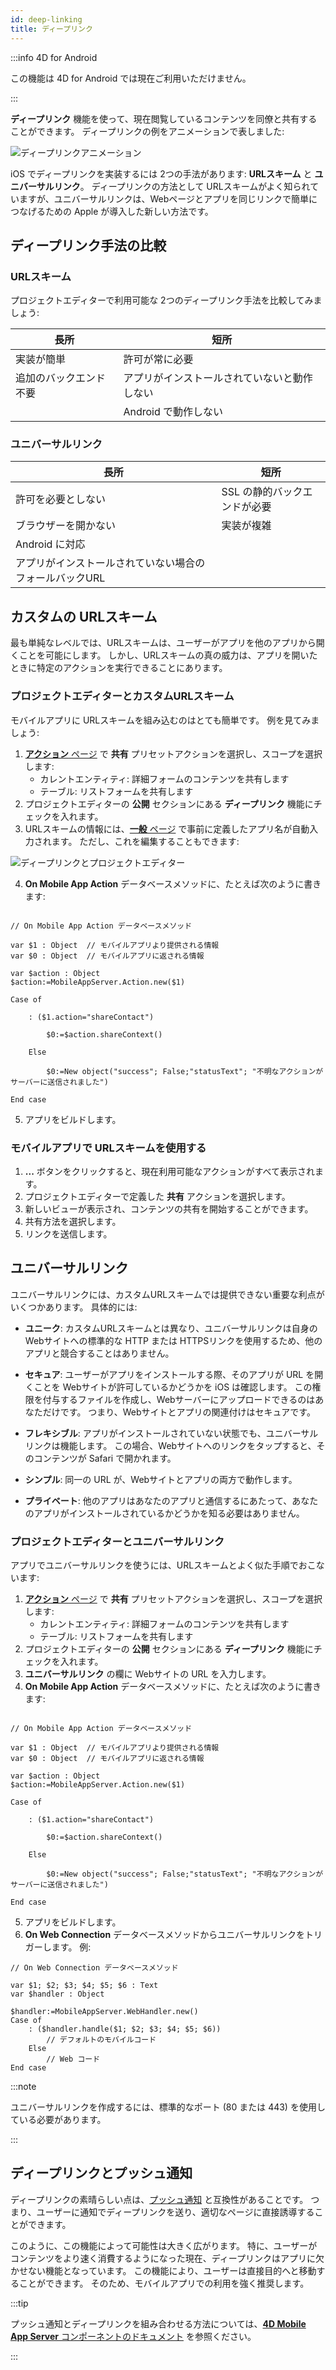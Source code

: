 ```yaml
---
id: deep-linking
title: ディープリンク
---
```


:::info 4D for Android

この機能は 4D for Android では現在ご利用いただけません。

:::

**ディープリンク** 機能を使って、現在閲覧しているコンテンツを同僚と共有することができます。 ディープリンクの例をアニメーションで表しました:

![ディープリンクアニメーション](img/4d-for-ios-deeplinking.gif)

iOS でディープリンクを実装するには 2つの手法があります: **URLスキーム** と **ユニバーサルリンク**。 ディープリンクの方法として URLスキームがよく知られていますが、ユニバーサルリンクは、Webページとアプリを同じリンクで簡単につなげるための Apple が導入した新しい方法です。


## ディープリンク手法の比較

### URLスキーム

プロジェクトエディターで利用可能な 2つのディープリンク手法を比較してみましょう:

| 長所          | 短所                     |
| ----------- | ---------------------- |
| 実装が簡単       | 許可が常に必要                |
| 追加のバックエンド不要 | アプリがインストールされていないと動作しない |
|             | Android で動作しない         |

### ユニバーサルリンク

| 長所                            | 短所               |
| ----------------------------- | ---------------- |
| 許可を必要としない                     | SSL の静的バックエンドが必要 |
| ブラウザーを開かない                    | 実装が複雑            |
| Android に対応                   |                  |
| アプリがインストールされていない場合のフォールバックURL |                  |

## カスタムの URLスキーム

最も単純なレベルでは、URLスキームは、ユーザーがアプリを他のアプリから開くことを可能にします。 しかし、URLスキームの真の威力は、アプリを開いたときに特定のアクションを実行できることにあります。



### プロジェクトエディターとカスタムURLスキーム

モバイルアプリに URLスキームを組み込むのはとても簡単です。 例を見てみましょう:

1. [**アクション** ページ](../project-definition/actions.md) で **共有** プリセットアクションを選択し、スコープを選択します:
    *   カレントエンティティ: 詳細フォームのコンテンツを共有します
    *   テーブル: リストフォームを共有します
2. プロジェクトエディターの **公開** セクションにある **ディープリンク** 機能にチェックを入れます。
3. URLスキームの情報には、[**一般** ページ](../project-definition/general.md) で事前に定義したアプリ名が自動入力されます。 ただし、これを編集することもできます:

![ディープリンクとプロジェクトエディター](img/deep-linking-project-editor-publishing-section.png)

4. **On Mobile App Action** データベースメソッドに、たとえば次のように書きます:

```4d

// On Mobile App Action データベースメソッド

var $1 : Object  // モバイルアプリより提供される情報
var $0 : Object  // モバイルアプリに返される情報

var $action : Object
$action:=MobileAppServer.Action.new($1)

Case of 

    : ($1.action="shareContact")

        $0:=$action.shareContext()

    Else 

        $0:=New object("success"; False;"statusText"; "不明なアクションがサーバーに送信されました")

End case 

```

5. アプリをビルドします。


### モバイルアプリで URLスキームを使用する

1. **...** ボタンをクリックすると、現在利用可能なアクションがすべて表示されます。
2. プロジェクトエディターで定義した **共有** アクションを選択します。
3. 新しいビューが表示され、コンテンツの共有を開始することができます。
4. 共有方法を選択します。
5. リンクを送信します。

## ユニバーサルリンク

ユニバーサルリンクには、カスタムURLスキームでは提供できない重要な利点がいくつかあります。 具体的には:

* **ユニーク**: カスタムURLスキームとは異なり、ユニバーサルリンクは自身の Webサイトへの標準的な HTTP または HTTPSリンクを使用するため、他のアプリと競合することはありません。

* **セキュア**: ユーザーがアプリをインストールする際、そのアプリが URL を開くことを Webサイトが許可しているかどうかを iOS は確認します。 この権限を付与するファイルを作成し、Webサーバーにアップロードできるのはあなただけです。 つまり、Webサイトとアプリの関連付けはセキュアです。

* **フレキシブル**: アプリがインストールされていない状態でも、ユニバーサルリンクは機能します。 この場合、Webサイトへのリンクをタップすると、そのコンテンツが Safari で開かれます。

* **シンプル**: 同一の URL が、Webサイトとアプリの両方で動作します。

* **プライベート**: 他のアプリはあなたのアプリと通信するにあたって、あなたのアプリがインストールされているかどうかを知る必要はありません。

### プロジェクトエディターとユニバーサルリンク

アプリでユニバーサルリンクを使うには、URLスキームとよく似た手順でおこないます:

1. [**アクション** ページ](../project-definition/actions.md) で **共有** プリセットアクションを選択し、スコープを選択します:
    *   カレントエンティティ: 詳細フォームのコンテンツを共有します
    *   テーブル: リストフォームを共有します
2. プロジェクトエディターの **公開** セクションにある **ディープリンク** 機能にチェックを入れます。
3. **ユニバーサルリンク** の欄に Webサイトの URL を入力します。
4. **On Mobile App Action** データベースメソッドに、たとえば次のように書きます:

```4d

// On Mobile App Action データベースメソッド

var $1 : Object  // モバイルアプリより提供される情報
var $0 : Object  // モバイルアプリに返される情報

var $action : Object
$action:=MobileAppServer.Action.new($1)

Case of 

    : ($1.action="shareContact")

        $0:=$action.shareContext()

    Else 

        $0:=New object("success"; False;"statusText"; "不明なアクションがサーバーに送信されました")

End case 

```

5. アプリをビルドします。
6. **On Web Connection** データベースメソッドからユニバーサルリンクをトリガーします。 例:

```4d
// On Web Connection データベースメソッド

var $1; $2; $3; $4; $5; $6 : Text
var $handler : Object

$handler:=MobileAppServer.WebHandler.new()
Case of
    : ($handler.handle($1; $2; $3; $4; $5; $6))
        // デフォルトのモバイルコード
    Else
        // Web コード
End case

```

:::note

ユニバーサルリンクを作成するには、標準的なポート (80 または 443) を使用している必要があります。

:::

## ディープリンクとプッシュ通知

ディープリンクの素晴らしい点は、[プッシュ通知](push-notification.md) と互換性があることです。 つまり、ユーザーに通知でディープリンクを送り、適切なページに直接誘導することができます。

このように、この機能によって可能性は大きく広がります。 特に、ユーザーがコンテンツをより速く消費するようになった現在、ディープリンクはアプリに欠かせない機能となっています。 この機能により、ユーザーは直接目的へと移動することができます。 そのため、モバイルアプリでの利用を強く推奨します。

:::tip

プッシュ通知とディープリンクを組み合わせる方法については、[**4D Mobile App Server** コンポーネントのドキュメント](https://github.com/4d-for-ios/4D-Mobile-App-Server/blob/master/Documentation/Classes/PushNotification.md) を参照ください。

:::






